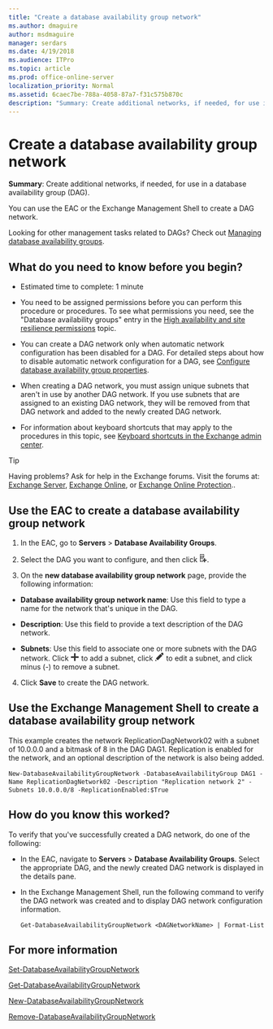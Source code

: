 ```yaml
---
title: "Create a database availability group network"
ms.author: dmaguire
author: msdmaguire
manager: serdars
ms.date: 4/19/2018
ms.audience: ITPro
ms.topic: article
ms.prod: office-online-server
localization_priority: Normal
ms.assetid: 6caec7be-788a-4058-87a7-f31c575b870c
description: "Summary: Create additional networks, if needed, for use in a database availability group (DAG)."
---
```


# Create a database availability group network

 **Summary**: Create additional networks, if needed, for use in a database availability group (DAG).
  
You can use the EAC or the Exchange Management Shell to create a DAG network.
  
Looking for other management tasks related to DAGs? Check out [Managing database availability groups](http://technet.microsoft.com/library/4abde67b-4995-4a57-894f-ba76aa72341c.aspx).
  
## What do you need to know before you begin?

- Estimated time to complete: 1 minute
    
- You need to be assigned permissions before you can perform this procedure or procedures. To see what permissions you need, see the "Database availability groups" entry in the [High availability and site resilience permissions](../../permissions/feature-permissions/ha-permissions.md) topic. 
    
- You can create a DAG network only when automatic network configuration has been disabled for a DAG. For detailed steps about how to disable automatic network configuration for a DAG, see [Configure database availability group properties](configure-dag-properties.md).
    
- When creating a DAG network, you must assign unique subnets that aren't in use by another DAG network. If you use subnets that are assigned to an existing DAG network, they will be removed from that DAG network and added to the newly created DAG network.
    
- For information about keyboard shortcuts that may apply to the procedures in this topic, see [Keyboard shortcuts in the Exchange admin center](../../about-documentation/eac-keyboard-shortcuts.md).
    
> [!TIP]
> Having problems? Ask for help in the Exchange forums. Visit the forums at: [Exchange Server](https://go.microsoft.com/fwlink/p/?linkId=60612), [Exchange Online](https://go.microsoft.com/fwlink/p/?linkId=267542), or [Exchange Online Protection](https://go.microsoft.com/fwlink/p/?linkId=285351).. 
  
## Use the EAC to create a database availability group network
<a name="UseEMC"> </a>

1. In the EAC, go to **Servers** > **Database Availability Groups**.
    
2. Select the DAG you want to configure, and then click ![Add DAG network](../../media/ITPro_EAC_AddDagNetwork.png).
    
3. On the **new database availability group network** page, provide the following information: 
    
  - **Database availability group network name**: Use this field to type a name for the network that's unique in the DAG.
    
  - **Description**: Use this field to provide a text description of the DAG network.
    
  - **Subnets**: Use this field to associate one or more subnets with the DAG network. Click ![Add icon](../../media/ITPro_EAC_AddIcon.png) to add a subnet, click ![Edit icon](../../media/ITPro_EAC_EditIcon.png) to edit a subnet, and click minus (-) to remove a subnet. 
    
4. Click **Save** to create the DAG network. 
    
## Use the Exchange Management Shell to create a database availability group network
<a name="UseShell"> </a>

This example creates the network ReplicationDagNetwork02 with a subnet of 10.0.0.0 and a bitmask of 8 in the DAG DAG1. Replication is enabled for the network, and an optional description of the network is also being added.
  
```
New-DatabaseAvailabilityGroupNetwork -DatabaseAvailabilityGroup DAG1 -Name ReplicationDagNetwork02 -Description "Replication network 2" -Subnets 10.0.0.0/8 -ReplicationEnabled:$True
```

## How do you know this worked?
<a name="UseShell"> </a>

To verify that you've successfully created a DAG network, do one of the following:
  
- In the EAC, navigate to **Servers** > **Database Availability Groups**. Select the appropriate DAG, and the newly created DAG network is displayed in the details pane.
    
- In the Exchange Management Shell, run the following command to verify the DAG network was created and to display DAG network configuration information.
    
  ```
  Get-DatabaseAvailabilityGroupNetwork <DAGNetworkName> | Format-List
  ```

## For more information
<a name="UseShell"> </a>

[Set-DatabaseAvailabilityGroupNetwork](http://technet.microsoft.com/library/5c6add57-eef9-4af5-9cf3-54fd910dfe93.aspx)
  
[Get-DatabaseAvailabilityGroupNetwork](http://technet.microsoft.com/library/43f57126-a685-4208-ac63-4e3aba4a3e00.aspx)
  
[New-DatabaseAvailabilityGroupNetwork](http://technet.microsoft.com/library/3ef8d42f-9da0-456a-b4e8-6f7d99a1fa0f.aspx)
  
[Remove-DatabaseAvailabilityGroupNetwork](http://technet.microsoft.com/library/8da3ddc3-72e0-4c1b-8d3f-848c3ab5584e.aspx)
  

